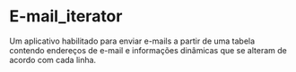 # E-mail_iterator
Um aplicativo habilitado para enviar e-mails a partir de uma tabela contendo endereços de e-mail e informações dinâmicas que se alteram de acordo com cada linha.
